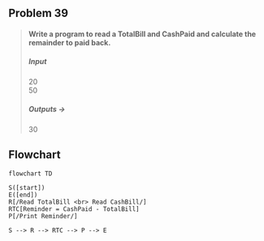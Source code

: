 ## Problem 39
>#### Write a program to read a TotalBill and CashPaid and calculate the remainder to paid back.
>##### Input
> 20 <br>
> 50 <br>
>##### Outputs ->
> 30

## Flowchart 

```mermaid 
flowchart TD

S([start])
E([end])
R[/Read TotalBill <br> Read CashBill/]
RTC[Reminder = CashPaid - TotalBill]
P[/Print Reminder/]

S --> R --> RTC --> P --> E

```